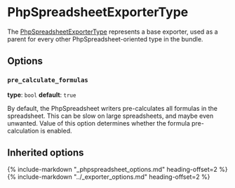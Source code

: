 # PhpSpreadsheetExporterType

The [PhpSpreadsheetExporterType](https://github.com/Kreyu/data-table-bundle/blob/main/src/Bridge/PhpSpreadsheet/Exporter/Type/PhpSpreadsheetExporterType.php) represents a base exporter, 
used as a parent for every other PhpSpreadsheet-oriented type in the bundle.

## Options

### `pre_calculate_formulas`

**type**: `bool` **default**: `true`

By default, the PhpSpreadsheet writers pre-calculates all formulas in the spreadsheet. 
This can be slow on large spreadsheets, and maybe even unwanted. 
Value of this option determines whether the formula pre-calculation is enabled.

## Inherited options

{% include-markdown "_phpspreadsheet_options.md" heading-offset=2 %}
{% include-markdown "../_exporter_options.md" heading-offset=2 %}
